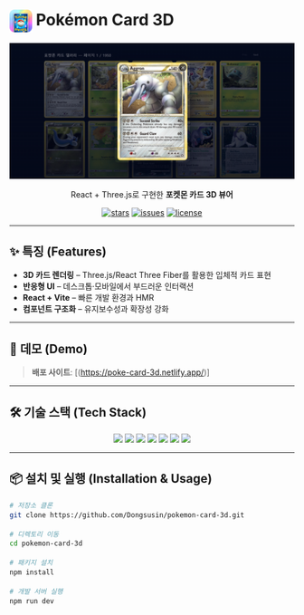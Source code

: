 # <h1 align="left"><img src="/public/icon.webp" alt="Project Icon" width="40" style="vertical-align:middle;"> Pokémon Card 3D</h1>

<p align="center">
  <img src="./public/main.png" alt="프로젝트 스크린샷" width="600">
</p>

<p align="center">
React + Three.js로 구현한 <b>포켓몬 카드 3D 뷰어</b>  
</p>

<p align="center">
  <a href="https://github.com/Dongsusin/pokemon-card-3d/stargazers"><img src="https://img.shields.io/github/stars/Dongsusin/pokemon-card-3d?style=flat&logo=github&color=yellow" alt="stars"/></a>
  <a href="https://github.com/Dongsusin/pokemon-card-3d/issues"><img src="https://img.shields.io/github/issues/Dongsusin/pokemon-card-3d?style=flat&logo=github&color=orange" alt="issues"/></a>
  <a href="./LICENSE"><img src="https://img.shields.io/badge/license-MIT-blue.svg" alt="license"/></a>
</p>

---

## ✨ 특징 (Features)

- **3D 카드 렌더링** – Three.js/React Three Fiber를 활용한 입체적 카드 표현
- **반응형 UI** – 데스크톱·모바일에서 부드러운 인터랙션
- **React + Vite** – 빠른 개발 환경과 HMR
- **컴포넌트 구조화** – 유지보수성과 확장성 강화

---

## 🚀 데모 (Demo)

> **배포 사이트**: [(https://poke-card-3d.netlify.app/)]

---

## 🛠️ 기술 스택 (Tech Stack)

<p align="center">
  <img src="https://img.shields.io/badge/React-20232A?style=for-the-badge&logo=react&logoColor=61DAFB" />
  <img src="https://img.shields.io/badge/TypeScript-3178C6?style=for-the-badge&logo=typescript&logoColor=white" />
  <img src="https://img.shields.io/badge/Vite-646CFF?style=for-the-badge&logo=vite&logoColor=white" />
  <img src="https://img.shields.io/badge/Three.js-000000?style=for-the-badge&logo=three.js&logoColor=white" />
  <img src="https://img.shields.io/badge/TailwindCSS-38B2AC?style=for-the-badge&logo=tailwind-css&logoColor=white" />
  <img src="https://img.shields.io/badge/ESLint-4B32C3?style=for-the-badge&logo=eslint&logoColor=white" />
  <img src="https://img.shields.io/badge/Prettier-F7B93E?style=for-the-badge&logo=prettier&logoColor=white" />
</p>

---

## 📦 설치 및 실행 (Installation & Usage)

```bash
# 저장소 클론
git clone https://github.com/Dongsusin/pokemon-card-3d.git

# 디렉토리 이동
cd pokemon-card-3d

# 패키지 설치
npm install

# 개발 서버 실행
npm run dev
```
